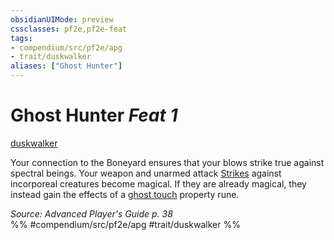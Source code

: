 ```yaml
---
obsidianUIMode: preview
cssclasses: pf2e,pf2e-feat
tags:
- compendium/src/pf2e/apg
- trait/duskwalker
aliases: ["Ghost Hunter"]
---
```

# Ghost Hunter  *Feat 1*  
[duskwalker](rules/traits/duskwalker-apg.md "Duskwalker Ancestry & Heritage Trait")  


Your connection to the Boneyard ensures that your blows strike true against spectral beings. Your weapon and unarmed attack [Strikes](rules/actions/strike.md) against incorporeal creatures become magical. If they are already magical, they instead gain the effects of a [ghost touch](compendium/equipment/items/ghost-touch.md) property rune.

*Source: Advanced Player's Guide p. 38*  
%% #compendium/src/pf2e/apg #trait/duskwalker %%